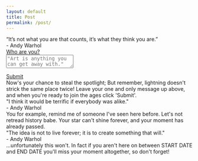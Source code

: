 ```yaml
---
layout: default
title: Post
permalink: /post/
---
```


<div id="containerBody">
    <div id="sectionAuth" class='hidden'>
        <div class="titleText">“It’s not what you are that counts, it’s what they think you are.”</div>
        <div class="subheaderText">- Andy Warhol</div>
        <div class="bodyText">
        <a href="https://ian4d.auth.us-east-1.amazoncognito.com/login?client_id=5gkqerrd4jp32j8rjfdshkk0q9&response_type=token&scope=aws.cognito.signin.user.admin+openid+profile&redirect_uri=http://localhost:4000/post" class="navlink">Who are you?</a>
        </div>
    </div>
    <div id="sectionPost" class='hidden'>
        <form action="#" method="POST" id="formPublish">
            <textarea name="message" id="textAreaMessage" placeholder='"Art is anything you can get away with."'></textarea><br />
        </form>
        <div class="subheaderText"><a href="#" id="linkSubmit" class="enabled">Submit</a></div>
        <div class="bodyText">
        Now's your chance to steal the spotlight; But remember, lightning doesn't strick the same place twice! Leave your one and only message up above, and when you're ready to join the ages click 'Submit'. 
        </div>
    </div>
    <div id="sectionError" class='hidden'>
        <div class="titleText">"I think it would be terrific if everybody was alike."</div>
        <div class="subheaderText">- Andy Warhol</div>
        <div class="bodyText">
            You for example, remind me of someone I've seen here before. Let's not retread history babe. Your star can't shine forever, and your moment has already passed.
        </div>
    </div>
    <div id="sectionConfirmation" class='hidden'>
        <div class="titleText">"The idea is not to live forever; it is to create something that will."</div>
        <div class="subheaderText">- Andy Warhol</div>
        <div class="bodyText">
            ...unfortunately this won't. In fact if you aren't here on <span id="startDateText" class="publishDateText"></span> between <span id="startTimeText" class="publishDateText">START DATE</span> and <span id="endTimeText" class="publishDateText">END DATE</span> you'll miss your moment altogether, so don't forget!
        </div>
    </div>   
</div>

<script type="text/javascript" src="/assets/js/amazon-cognito-identity.min.js"></script>
<script type="text/javascript" src="/assets/js/apiGateway-js-sdk/lib/axios/dist/axios.standalone.js"></script>
<script type="text/javascript" src="/assets/js/apiGateway-js-sdk/lib/CryptoJS/rollups/hmac-sha256.js"></script>
<script type="text/javascript" src="/assets/js/apiGateway-js-sdk/lib/CryptoJS/rollups/sha256.js"></script>
<script type="text/javascript" src="/assets/js/apiGateway-js-sdk/lib/CryptoJS/components/hmac.js"></script>
<script type="text/javascript" src="/assets/js/apiGateway-js-sdk/lib/CryptoJS/components/enc-base64.js"></script>
<script type="text/javascript" src="/assets/js/apiGateway-js-sdk/lib/url-template/url-template.js"></script>
<script type="text/javascript" src="/assets/js/apiGateway-js-sdk/lib/apiGatewayCore/sigV4Client.js"></script>
<script type="text/javascript" src="/assets/js/apiGateway-js-sdk/lib/apiGatewayCore/apiGatewayClient.js"></script>
<script type="text/javascript" src="/assets/js/apiGateway-js-sdk/lib/apiGatewayCore/simpleHttpClient.js"></script>
<script type="text/javascript" src="/assets/js/apiGateway-js-sdk/lib/apiGatewayCore/utils.js"></script>
<script type="text/javascript" src="/assets/js/apiGateway-js-sdk/apigClient.js"></script>
<script src="/assets/js/publish.js"></script>